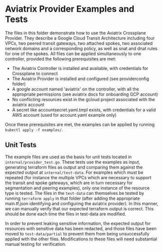# Aviatrix Provider Examples and Tests

The files in this folder demonstrate how to use the Aviatrix Crossplane Provider.  They describe a Google Cloud Transit Architecture including four VPCs, two peered transit gateways, two attached spokes, 
two associated network domains and a corresponding policy, as well as snat and dnat rules for one of the spokes.  All files can be applied simultaneously to one controller, provided the following prerequisites are met:
 * The Aviatrix Controller is installed and available, with credentials for Crossplane to connect
 * The Aviatrix Provider is installed and configured (see providerconfig folder)
 * A google account named 'aviatrix' on the controller, with all the appropriate permissions (see aviatrix docs for onboarding GCP account)
 * No conflicting resources exist in the gcloud project associated with the aviatrix account
 * A secret like accountsecret.yaml.tmpl exists, with credentials for a valid AWS account (used for account.yaml example only)

Once these prerequisites are met, the examples can be applied by running `kubectl apply -f examples/`.

## Unit Tests

The example files are used as the basis for unit tests located in `internal/provider_test.go`.  These tests use the examples as input, generating terraform files as output and comparing them against the expected output at `internal/test-data`.  For examples which must be repeated (for instance the multiple VPCs which are necessary to support the transit and spoke gateways, which are in turn necessary for segmentation and peering examples), only one instance of the resource type is tested.  The files in the `test-data` can themselves be tested by running `terraform apply` in that folder (after adding the appropriate main.tf.json identifying and configuring the aviatrix provider).  In this manner, we can manually verify that our expected terraform output is correct.  This should be done each time the files in test-data are modified.  

In order to prevent leaking sensitive information, the expected output for resources with sensitive data has been redacted, and those files have been moved to `test-data/partial` to prevent them from being unsuccessfully applied with the other files.  Modifications to these files will need substantial manual testing for verification.
